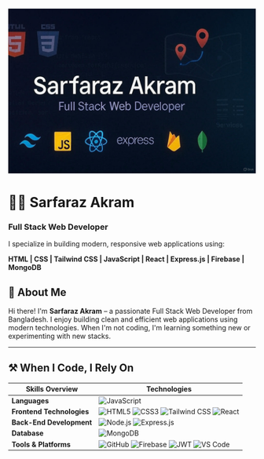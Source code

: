 ![Banner](./Github_Banner.jpg)

# 👨‍💻 Sarfaraz Akram
### Full Stack Web Developer

I specialize in building modern, responsive web applications using:

**HTML | CSS | Tailwind CSS | JavaScript | React | Express.js | Firebase | MongoDB**

## 💼 About Me

Hi there! I'm **Sarfaraz Akram** – a passionate Full Stack Web Developer from Bangladesh. I enjoy building clean and efficient web applications using modern technologies. When I'm not coding, I'm learning something new or experimenting with new stacks.

---

## ⚒️ When I Code, I Rely On

| Skills Overview          | Technologies |
|--------------------------|--------------|
| **Languages**            | ![JavaScript](https://img.shields.io/badge/-JavaScript-F7DF1E?style=flat-square&logo=javascript&logoColor=black&labelColor=black) |
| **Frontend Technologies**| ![HTML5](https://img.shields.io/badge/-HTML5-E34F26?style=flat-square&logo=html5&logoColor=white&labelColor=black) ![CSS3](https://img.shields.io/badge/-CSS3-1572B6?style=flat-square&logo=css3&logoColor=white&labelColor=black) ![Tailwind CSS](https://img.shields.io/badge/-TailwindCSS-38B2AC?style=flat-square&logo=tailwindcss&logoColor=white&labelColor=black) ![React](https://img.shields.io/badge/-React-61DAFB?style=flat-square&logo=react&logoColor=black&labelColor=black) |
| **Back-End Development** | ![Node.js](https://img.shields.io/badge/-Node.js-339933?style=flat-square&logo=node.js&logoColor=white&labelColor=black) ![Express.js](https://img.shields.io/badge/-Express.js-000000?style=flat-square&logo=express&logoColor=white&labelColor=black) |
| **Database**             | ![MongoDB](https://img.shields.io/badge/-MongoDB-47A248?style=flat-square&logo=mongodb&logoColor=white&labelColor=black) |
| **Tools & Platforms**    | ![GitHub](https://img.shields.io/badge/-GitHub-181717?style=flat-square&logo=github&logoColor=white&labelColor=black) ![Firebase](https://img.shields.io/badge/-Firebase-FFCA28?style=flat-square&logo=firebase&logoColor=black&labelColor=black) ![JWT](https://img.shields.io/badge/-JWT-000000?style=flat-square&logo=jsonwebtokens&logoColor=white&labelColor=black) ![VS Code](https://img.shields.io/badge/-VSCode-007ACC?style=flat-square&logo=visualstudiocode&logoColor=white&labelColor=black) |
